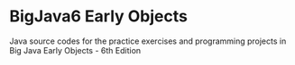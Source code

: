# BigJava6 Early Objects
Java source codes for the practice exercises and programming projects in Big Java Early Objects - 6th Edition

